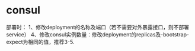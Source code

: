 # consul

部署时：
1、修改deployment的名称及端口（若不需要对外暴露接口，则不部署service）
4、修改consul实例数量：修改deployment的replicas及-bootstrap-expect为相同的值，推荐3-5.
